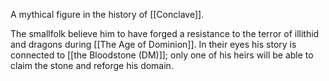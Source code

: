 A mythical figure in the history of [[Conclave]]. 

The smallfolk believe him to have forged a resistance to the terror of illithid and dragons during [[The Age of Dominion]]. In their eyes his story is connected to [[the Bloodstone (DM)]]; only one of his heirs will be able to claim the stone and reforge his domain.  